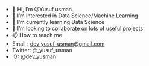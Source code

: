 - 👋 Hi, I’m @Yusuf usman
- 👀 I’m interested in Data Science/Machine Learning
- 🌱 I’m currently learning Data Science
- 💞️ I’m looking to collaborate on lots of useful projects
- 📫 How to reach me
-  Email : dev_yusuf_usman@gmail.com
- Twitter: @_yusuf_usman
- IG: @dev_yusman

<!---
Y-usman/Y-usman is a ✨ special ✨ repository because its `README.md` (this file) appears on your GitHub profile.
You can click the Preview link to take a look at your changes.
--->
